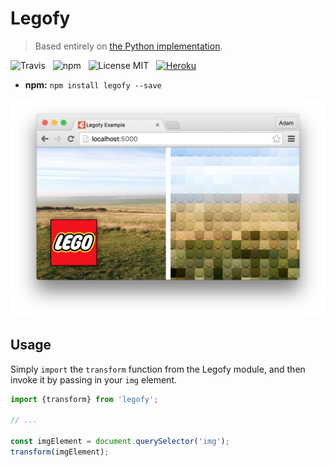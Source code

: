 # Legofy

> Based entirely on [the Python implementation](https://github.com/JuanPotato/Legofy).

![Travis](http://img.shields.io/travis/Wildhoney/Legofy.svg?style=flat-square)
&nbsp;
![npm](http://img.shields.io/npm/v/legofy.svg?style=flat-square)
&nbsp;
![License MIT](http://img.shields.io/badge/License-MIT-lightgrey.svg?style=flat-square)
&nbsp;
[![Heroku](https://img.shields.io/badge/web-Heroku-blue.svg?style=flat-square)](http://legofy.herokuapp.com/)

* **npm:** `npm install legofy --save`

![Screenshot](media/screenshot.png)

## Usage

Simply `import` the `transform` function from the Legofy module, and then invoke it by passing in your `img` element.

```javascript
import {transform} from 'legofy';

// ...

const imgElement = document.querySelector('img');
transform(imgElement);
```
